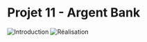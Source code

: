 # Projet 11 - Argent Bank

![Introduction](https://github.com/I-Mahfouf/P11_OpenClassrooms-ArgentBank/assets/143210485/c72176ab-0e38-49f8-bbbe-e2b0fd0e755e)
![Réalisation](https://github.com/I-Mahfouf/P11_OpenClassrooms-ArgentBank/assets/143210485/cc40c7e8-1683-434c-b8ed-48d35b5932d1)
